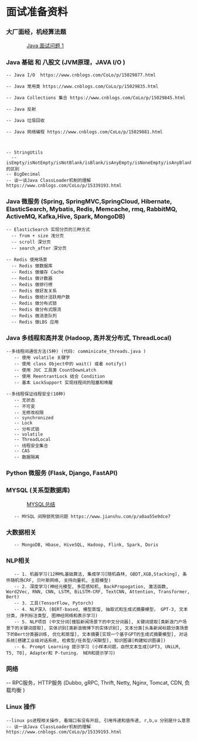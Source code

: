 # 面试准备资料

### 大厂面经，机经算法题

&emsp;&emsp;&emsp;&emsp;[Java 面试问题 1](https://github.com/JiahuiZhu1998/Interview-Preparing/blob/master/Java常见问题1.md)
        
### Java 基础 和 八股文 (JVM原理，JAVA I/O )

    -- Java I/O  https://www.cnblogs.com/CoLo/p/15029877.html
    
    -- Java 常用类 https://www.cnblogs.com/CoLo/p/15029835.html
    
    -- Java Collections 集合 https://www.cnblogs.com/CoLo/p/15029845.html
    
    -- Java 反射
    
    -- Java 垃圾回收
    
    -- Java 网络编程 https://www.cnblogs.com/CoLo/p/15029881.html
    

    
    -- StringUtils
      -- isEmpty/isNotEmpty/isNotBlank/isBlank/isAnyEmpty/isNoneEmpty/isAnyBlank/isNoneBlank 的区别
    -- BigDecimal
    -- 谈一谈Java ClassLoader机制的理解 https://www.cnblogs.com/CoLo/p/15339193.html

### Java 微服务 (Spring, SpringMVC,SpringCloud, Hibernate, ElasticSearch, Mybatis, Redis, Memcache, rmq, RabbitMQ, ActiveMQ, Kafka,Hive, Spark, MongoDB)

    -- ElasticSearch 实现分页的三种方式
      -- from + size 浅分页
      -- scroll 深分页
      -- search_after 深分页
      
    -- Redis 使用场景
      -- Redis 做数据库
      -- Redis 做缓存 Cache
      -- Redis 做计数器
      -- Redis 做排行榜
      -- Redis 做好友关系
      -- Redis 做统计活跃用户数
      -- Redis 做分布式锁
      -- Redis 做分布式限流
      -- Redis 做消息队列
      -- Redis 做LBS 应用


### Java 多线程和高并发 (Hadoop, 高并发分布式, ThreadLocal)
  
    --多线程间通信方法(5种) (代码: comminicate_threads.java )
       -- 使用 volatile 关键字
       -- 使用 class Object中的 wait() 或者 notify()
       -- 使用 JUC 工具类 CountDownLatch
       -- 使用 ReentrantLock 结合 Condition
       -- 基本 LockSupport 实现线程间的阻塞和唤醒

    --多线程保证线程安全(10种)
       -- 无状态
       -- 不可变
       -- 无修改权限
       -- synchronized
       -- Lock
       -- 分布式锁
       -- volatile
       -- ThreadLocal
       -- 线程安全集合
       -- CAS
       -- 数据隔离
       

### Python 微服务 (Flask, Django, FastAPI)

### MYSQL (关系型数据库)

&emsp;&emsp;&emsp;&emsp;[MYSQL总结](https://github.com/JiahuiZhu1998/Interview-Preparing/blob/master/MYSQL总结1.md)
    
       -- MYSQL 间隙锁死锁问题 https://www.jianshu.com/p/a0aa55e9dce7

### 大数据相关

       -- MongoDB, Hbase, HiveSQL, Hadoop, Flink, Spark, Doris
       
### NLP相关

       -- 1. 机器学习(12种ML基础算法, 集成学习[随机森林, GBDT,XGB,Stacking], 条件随机场CRF, 贝叶斯网络, 支持向量机, 主题模型)
       -- 2. 深度学习(神经元模型, 多层感知机, BackPropogation, 激活函数, Word2Vec, RNN, CNN, LSTM, BiLSTM-CRF, TextCNN, Attention, Transformer, Bert)
       -- 3. 工具(TensorFlow, Pytorch)
       -- 4. NLP深入 (BERT-based, 模型蒸馏, 抽取式和生成式摘要模型， GPT-3, 文本分类, 序列标注类型, 图神经网络和表示学习)
       -- 5. NLP项目 (中文分词[搜狐新闻场景下的中文分词器], 关键词提取[类新浪门户场景下的关键词提取], 实体识别[类新浪微博下的实体识别], 文本分类[头条新闻标题分类场景下的Bert分类器训练, 优化和蒸馏], 文本摘要[实现一个基于GPT的生成式摘要模型], 对话系统[搭建工业级对话系统, 检索型/任务型/闲聊型], 知识图谱[构建知识图谱])
       -- 6. Prompt Learning 提示学习 (小样本问题，自然文本生成[GPT3, UNiLM, T5, T0], Adapter和 P-tuning， NER和提示学习)
       
### 网络 

-- RPC服务，HTTP服务 (Dubbo, gRPC, Thrift, Netty, Nginx, Tomcat, CDN, 负载均衡 )

### Linux 操作

    --linux ps进程相关操作, 看端口有没有开启, 引用传递和值传递, r,b,u 分别是什么意思
    -- 谈一谈Java ClassLoader机制的理解 https://www.cnblogs.com/CoLo/p/15339193.html
